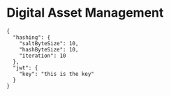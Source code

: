 # Digital Asset Management

```
{
  "hashing": {
    "saltByteSize": 10,
    "hashByteSize": 10,
    "iteration": 10
  },
  "jwt": {
    "key": "this is the key"
  }
}
```